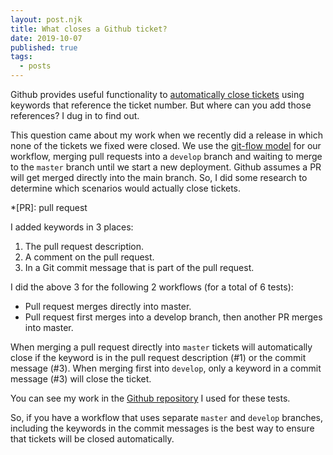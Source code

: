 ```yaml
---
layout: post.njk
title: What closes a Github ticket?
date: 2019-10-07
published: true
tags:
  - posts
---
```

Github provides useful functionality to [automatically close tickets](https://help.github.com/en/articles/closing-issues-using-keywords) using keywords that reference the ticket number. But where can you add those references? I dug in to find out.

This question came about my work when we recently did a release in which none of the tickets we fixed were closed. We use the [git-flow model](https://nvie.com/posts/a-successful-git-branching-model/) for our workflow, merging pull requests into a `develop` branch and waiting to merge to the `master` branch until we start a new deployment. Github assumes a PR will get merged directly into the main branch. So, I did some research to determine which scenarios would actually close tickets.

*[PR]: pull request

I added keywords in 3 places:

1. The pull request description.
2. A comment on the pull request.
3. In a Git commit message that is part of the pull request.

I did the above 3 for the following 2 workflows (for a total of 6 tests):

- Pull request merges directly into master.
- Pull request first merges into a develop branch, then another PR merges into master.

When merging a pull request directly into `master` tickets will automatically close if the keyword is in the pull request description (#1) or the commit message (#3). When merging first into `develop`, only a keyword in a commit message (#3) will close the ticket.

You can see my work in the [Github repository](https://github.com/sccherry/close-ticket-test) I used for these tests.

So, if you have a workflow that uses separate `master` and `develop` branches, including the keywords in the commit messages is the best way to ensure that tickets will be closed automatically.
